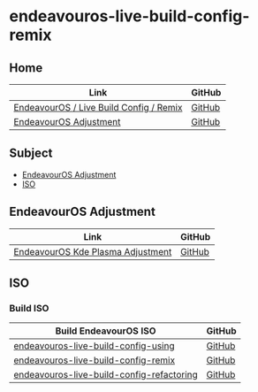 

# endeavouros-live-build-config-remix




## Home

| Link | GitHub |
| ---- | ------ |
| [EndeavourOS / Live Build Config / Remix](https://samwhelp.github.io/endeavouros-live-build-config-remix/) | [GitHub](https://github.com/samwhelp/endeavouros-live-build-config-remix) |
| [EndeavourOS Adjustment](https://samwhelp.github.io/endeavouros-adjustment/) | [GitHub](https://github.com/samwhelp/endeavouros-adjustment) |




## Subject

* [EndeavourOS Adjustment](#endeavouros-adjustment)
* [ISO](#iso)




## EndeavourOS Adjustment

| Link | GitHub |
| ---- | ------ |
| [EndeavourOS Kde Plasma Adjustment](https://samwhelp.github.io/endeavouros-kde-plasma-adjustment/) | [GitHub](https://github.com/samwhelp/endeavouros-kde-plasma-adjustment) |




## ISO


### Build ISO

| Build EndeavourOS ISO | GitHub |
| --------------------- | ------ |
| [endeavouros-live-build-config-using](https://samwhelp.github.io/endeavouros-live-build-config-using/) | [GitHub](https://github.com/samwhelp/endeavouros-live-build-config-using) |
| [endeavouros-live-build-config-remix](https://samwhelp.github.io/endeavouros-live-build-config-remix/) | [GitHub](https://github.com/samwhelp/endeavouros-live-build-config-remix) |
| [endeavouros-live-build-config-refactoring](https://samwhelp.github.io/endeavouros-live-build-config-refactoring/) | [GitHub](https://github.com/samwhelp/endeavouros-live-build-config-refactoring) |
